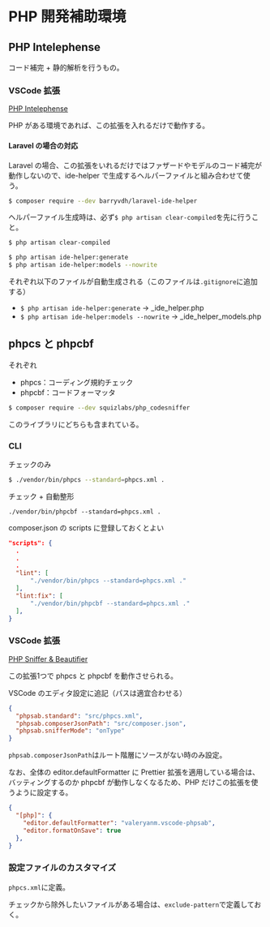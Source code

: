 # PHP 開発補助環境

## PHP Intelephense
コード補完 + 静的解析を行うもの。

### VSCode 拡張
[PHP Intelephense](https://marketplace.visualstudio.com/items?itemName=bmewburn.vscode-intelephense-client)

PHP がある環境であれば、この拡張を入れるだけで動作する。

#### Laravel の場合の対応
Laravel の場合、この拡張をいれるだけではファザードやモデルのコード補完が動作しないので、ide-helper で生成するヘルパーファイルと組み合わせて使う。
```bash
$ composer require --dev barryvdh/laravel-ide-helper
```

ヘルパーファイル生成時は、必ず`$ php artisan clear-compiled`を先に行うこと。
```bash
$ php artisan clear-compiled

$ php artisan ide-helper:generate
$ php artisan ide-helper:models --nowrite
```

それぞれ以下のファイルが自動生成される（このファイルは`.gitignore`に追加する）  
- `$ php artisan ide-helper:generate` → _ide_helper.php
- `$ php artisan ide-helper:models --nowrite` → _ide_helper_models.php

## phpcs と phpcbf
それぞれ
- phpcs：コーディング規約チェック
- phpcbf：コードフォーマッタ

```bash
$ composer require --dev squizlabs/php_codesniffer
```
このライブラリにどちらも含まれている。

### CLI
チェックのみ
```bash
$ ./vendor/bin/phpcs --standard=phpcs.xml .
```

チェック + 自動整形
```
./vendor/bin/phpcbf --standard=phpcs.xml .
```

composer.json の scripts に登録しておくとよい
```json
"scripts": {
  .
  .
  .
  "lint": [
      "./vendor/bin/phpcs --standard=phpcs.xml ."
  ],
  "lint:fix": [
      "./vendor/bin/phpcbf --standard=phpcs.xml ."
  ],
}
```

### VSCode 拡張
[PHP Sniffer & Beautifier](https://marketplace.visualstudio.com/items?itemName=ValeryanM.vscode-phpsab)

この拡張1つで phpcs と phpcbf を動作させられる。

VSCode のエディタ設定に追記（パスは適宜合わせる）
```json
{
  "phpsab.standard": "src/phpcs.xml",
  "phpsab.composerJsonPath": "src/composer.json",
  "phpsab.snifferMode": "onType"
}
```
`phpsab.composerJsonPath`はルート階層にソースがない時のみ設定。

なお、全体の editor.defaultFormatter に Prettier 拡張を適用している場合は、バッティングするのか phpcbf が動作しなくなるため、PHP だけこの拡張を使うように設定する。
```json
{
  "[php]": {
    "editor.defaultFormatter": "valeryanm.vscode-phpsab",
    "editor.formatOnSave": true
  },
}
```

### 設定ファイルのカスタマイズ
`phpcs.xml`に定義。

チェックから除外したいファイルがある場合は、`exclude-pattern`で定義しておく。
